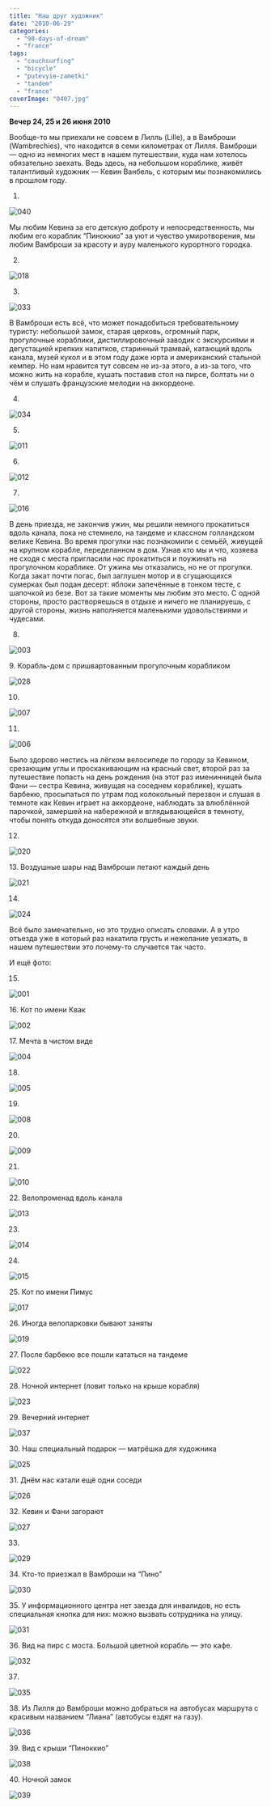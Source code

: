 ```yaml
---
title: "Наш друг художник"
date: "2010-06-29"
categories: 
  - "90-days-of-dream"
  - "france"
tags: 
  - "couchsurfing"
  - "bicycle"
  - "putevyie-zametki"
  - "tandem"
  - "france"
coverImage: "0407.jpg"
---
```


**Вечер 24, 25 и 26 июня 2010**

Вообще-то мы приехали не совсем в Лилль (Lille), а в Вамброши (Wambrechies), что находится в семи километрах от Лилля. Вамброши — одно из немногих мест в нашем путешествии, куда нам хотелось обязательно заехать. Ведь здесь, на небольшом кораблике, живёт талантливый художник — Кевин Ванбель, с которым мы познакомились в прошлом году.

1.

![040](0407.jpg "040")

Мы любим Кевина за его детскую доброту и непосредственность, мы любим его кораблик “Пиноккио” за уют и чувство умиротворения, мы любим Вамброши за красоту и ауру маленького курортного городка.

2.

![018](01816.jpg "018")

3.

![033](0338.jpg "033")

В Вамброши есть всё, что может понадобиться требовательному туристу: небольшой замок, старая церковь, огромный парк, прогулочные кораблики, дистиллировочный заводик с экскурсиями и дегустацией крепких напитков, старинный трамвай, катающий вдоль канала, музей кукол и в этом году даже юрта и американский стальной кемпер. Но нам нравится тут совсем не из-за этого, а из-за того, что можно жить на корабле, кушать поставив стол на пирсе, болтать ни о чём и слушать французские мелодии на аккордеоне.

4.

![034](0348.jpg "034")

5.

![011](01116.jpg "011")

6.

![012](01217.jpg "012")

7.

![016](01617.jpg "016")

В день приезда, не закончив ужин, мы решили немного прокатиться вдоль канала, пока не стемнело, на тандеме и классном голландском велике Кевина. Во время прогулки нас познакомили с семьёй, живущей на крупном корабле, переделанном в дом. Узнав кто мы и что, хозяева не сходя с места пригласили нас прокатиться и поужинать на прогулочном кораблике. От ужина мы отказались, но не от прогулки. Когда закат почти погас, был заглушен мотор и в сгущающихся сумерках был подан десерт: яблоки запечённые в тонком тесте, с шапочкой из безе. Вот за такие моменты мы любим это место. С одной стороны, просто растворяешься в отдыхе и ничего не планируешь, с другой стороны, жизнь наполняется маленькими удовольствиями и чудесами.

8.

![003](00317.jpg "003")

9\. Корабль-дом с пришвартованным прогулочным корабликом

![028](02811.jpg "028")

10.

![007](00717.jpg "007")

11.

![006](00617.jpg "006")

Было здорово нестись на лёгком велосипеде по городу за Кевином, срезающим углы и проскакивающим на красный свет, второй раз за путешествие попасть на день рождения (на этот раз именинницей была Фани — сестра Кевина, живущая на соседнем кораблике), кушать барбекю, просыпаться по утрам под колокольный перезвон и слушая в темноте как Кевин играет на аккордеоне, наблюдать за влюблённой парочкой, замершей на набережной и вглядывающейся в темноту, чтобы понять откуда доносятся эти волшебные звуки.

12.

![020](02016.jpg "020")

13\. Воздушные шары над Вамброши летают каждый день

![021](02116.jpg "021")

14.

![024](02415.jpg "024")

Всё было замечательно, но это трудно описать словами. А в утро отъезда уже в который раз накатила грусть и нежелание уезжать, в нашем путешествии это почему-то случается так часто.

И ещё фото:

15.

![001](00119.jpg "001")

16\. Кот по имени Квак

![002](00218.jpg "002")

17\. Мечта в чистом виде

![004](00417.jpg "004")

18.

![005](00517.jpg "005")

19.

![008](00817.jpg "008")

20.

![009](00917.jpg "009")

21.

![010](01015.jpg "010")

22\. Велопроменад вдоль канала

![013](01319.jpg "013")

23.

![014](01416.jpg "014")

24.

![015](01517.jpg "015")

25\. Кот по имени Пимус

![017](01716.jpg "017")

26\. Иногда велопарковки бывают заняты

![019](01916.jpg "019")

27\. После барбекю все пошли кататься на тандеме

![022](02216.jpg "022")

28\. Ночной интернет (ловит только на крыше корабля)

![023](02315.jpg "023")

29\. Вечерний интернет

![037](0377.jpg "037")

30\. Наш специальный подарок — матрёшка для художника

![025](02516.jpg "025")

31\. Днём нас катали ещё одни соседи

![026](02614.jpg "026")

32\. Кевин и Фани загорают

![027](02714.jpg "027")

33.

![029](02911.jpg "029")

34\. Кто-то приезжал в Вамброши на “Пино”

![030](0309.jpg "030")

35\. У информационного центра нет заезда для инвалидов, но есть специальная кнопка для них: можно вызвать сотрудника на улицу.

![031](0318.jpg "031")

36\. Вид на пирс с моста. Большой цветной корабль — это кафе.

![032](0328.jpg "032")

37.

![035](0358.jpg "035")

38\. Из Лилля до Вамброши можно добраться на автобусах маршрута с красивым названием “Лиана” (автобусы ездят на газу).

![036](0367.jpg "036")

39\. Вид с крыши “Пиноккио”

![038](0387.jpg "038")

40\. Ночной замок

![039](0397.jpg "039")
